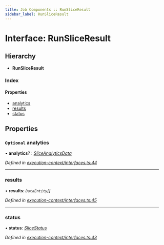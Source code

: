 ```yaml
---
title: Job Components :: RunSliceResult
sidebar_label: RunSliceResult
---
```


# Interface: RunSliceResult

## Hierarchy

* **RunSliceResult**

### Index

#### Properties

* [analytics](runsliceresult.md#optional-analytics)
* [results](runsliceresult.md#results)
* [status](runsliceresult.md#status)

## Properties

### `Optional` analytics

• **analytics**? : *[SliceAnalyticsData](sliceanalyticsdata.md)*

*Defined in [execution-context/interfaces.ts:44](https://github.com/terascope/teraslice/blob/e480fc67/packages/job-components/src/execution-context/interfaces.ts#L44)*

___

###  results

• **results**: *`DataEntity`[]*

*Defined in [execution-context/interfaces.ts:45](https://github.com/terascope/teraslice/blob/e480fc67/packages/job-components/src/execution-context/interfaces.ts#L45)*

___

###  status

• **status**: *[SliceStatus](../overview.md#slicestatus)*

*Defined in [execution-context/interfaces.ts:43](https://github.com/terascope/teraslice/blob/e480fc67/packages/job-components/src/execution-context/interfaces.ts#L43)*
